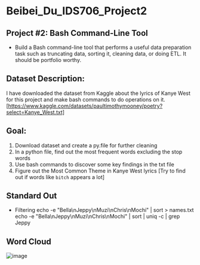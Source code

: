 # Beibei_Du_IDS706_Project2
## Project #2: Bash Command-Line Tool
- Build a Bash command-line tool that performs a useful data preparation task such as truncating data, sorting it, cleaning data, or doing ETL. It should be portfolio worthy.

## Dataset Description:
I have downloaded the dataset from Kaggle about the lyrics of Kanye West for this project and make bash commands to do operations on it. [https://www.kaggle.com/datasets/paultimothymooney/poetry?select=Kanye_West.txt]

## Goal:
1. Download dataset and create a py.file for further cleaning
2. In a python file, find out the most frequent words excluding the stop words
3. Use bash commands to discover some key findings in the txt file
4. Figure out the Most Common Theme in Kanye West lyrics [Try to find out if words like `bitch` appears a lot]

## Standard Out
* Filtering
echo -e "Bella\nJeppy\nMuzi\nChris\nMochi" | sort > names.txt
echo -e "Bella\nJeppy\nMuzi\nChris\nMochi" | sort | uniq -c | grep Jeppy

## Word Cloud
![image](https://github.com/nogibjj/Beibei_Du_IDS706_Project2/blob/main/output.png)


